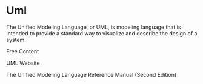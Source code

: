 # Uml
The Unified Modeling Language, or UML, is modeling language that is intended to provide a standard way to visualize and describe the design of a system.

<ResourceGroupTitle>Free Content</ResourceGroupTitle>

<BadgeLink colorScheme='blue' badgeText='Official Website' href='https://www.uml.org'>UML Website</BadgeLink>

<BadgeLink colorScheme='yellow' badgeText='Book' href='https://personal.utdallas.edu/~chung/Fujitsu/UML_2.0/Rumbaugh--UML_2.0_Reference_CD.pdf'>The Unified Modeling Language Reference Manual (Second Edition)</BadgeLink>
